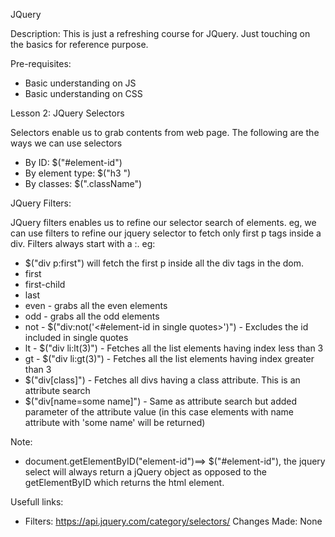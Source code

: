 JQuery


Description:
This is just a refreshing course for JQuery. Just touching on the basics for reference purpose.

Pre-requisites:
* Basic understanding on JS
* Basic understanding on CSS

Lesson 2: JQuery Selectors

Selectors enable us to grab contents from web page. The following are the ways we can use selectors

  * By ID: $("#element-id")
  * By element type: $("h3 <or any element type like input etc.>")
  * By classes: $(".className")


JQuery Filters:

JQuery filters enables us to refine our selector search of elements. eg, we can use filters to refine our jquery selector to fetch only first p tags inside a div. Filters always start with a :.
eg:
  * $("div p:first") will fetch the first p inside all the div tags in the dom.
  * first
  * first-child
  * last
  * even - grabs all the even elements
  * odd - grabs all the odd elements
  * not - $("div:not('<#element-id in single quotes>')") - Excludes the id included in single quotes
  * lt - $("div li:lt(3)") - Fetches all the list elements having index less than 3
  * gt - $("div li:gt(3)") - Fetches all the list elements having index greater than 3
  * $("div[class]") - Fetches all divs having a class attribute. This is an attribute search
  * $("div[name=some name]") - Same as attribute search but added parameter of the attribute value (in this case elements with name attribute with 'some name' will be returned)


Note:
* document.getElementByID("element-id")==> $("#element-id"), the jquery select will always return a jQuery object as opposed to the getElementByID which returns the html element.

Usefull links:
* Filters: https://api.jquery.com/category/selectors/
  Changes Made: None
